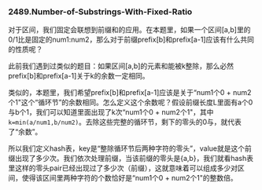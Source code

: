 ### 2489.Number-of-Substrings-With-Fixed-Ratio

对于区间，我们固定会联想到前缀和的应用。在本题里，如果一个区间[a,b]里的0/1比是固定的num1:num2，那么对于前缀prefix[b]和prefix[a-1]应该有什么共同的性质呢？

此前我们遇到过类似的题目：如果区间[a,b]的元素和能被k整除，那么必然prefix[b]和prefix[a-1]关于k的余数一定相同。

类似的，本题里，我们希望prefix[b]和prefix[a-1]应该是关于“num1个0 + num2个1"这个“循环节”的余数相同。怎么定义这个余数呢？假设前缀长度L里面有a个0与b个1，我们可以知道里面出现了k次“num1个0 + num2个1"，其中`k=min(a/num1,b/num2)`。去除这些完整的循环节，剩下的零头的0与，就代表了“余数”。

所以我们定义hash表，key是“整除循环节后两种字符的零头”，value就是这个前缀出现了多少次。我们依次处理前缀，当该前缀的零头是{a,b}，我们就看hash表里这样的零头pair已经出现过了多少次（前缀），这就意味着可以组成多少对区间，使得该区间里两种字符的个数恰好是“num1个0 + num2个1"的整数倍。
